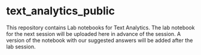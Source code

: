 # text_analytics_public
This repository contains Lab notebooks for Text Analytics. The lab notebook for the next session will be uploaded here in advance of the session. A version of the notebook with our suggested answers will be added after the lab session. 
